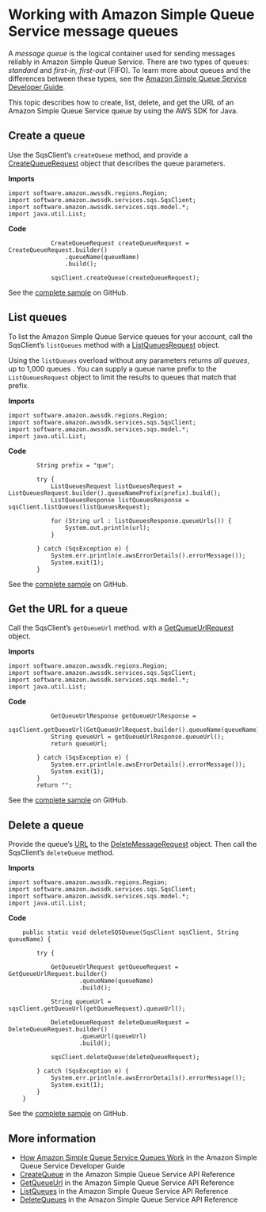 # Working with Amazon Simple Queue Service message queues<a name="examples-sqs-message-queues"></a>

A *message queue* is the logical container used for sending messages reliably in Amazon Simple Queue Service\. There are two types of queues: *standard* and *first\-in, first\-out* \(FIFO\)\. To learn more about queues and the differences between these types, see the [Amazon Simple Queue Service Developer Guide](http://docs.aws.amazon.com/AWSSimpleQueueService/latest/SQSDeveloperGuide/)\.

This topic describes how to create, list, delete, and get the URL of an Amazon Simple Queue Service queue by using the AWS SDK for Java\.

## Create a queue<a name="sqs-create-queue"></a>

Use the SqsClient’s `createQueue` method, and provide a [CreateQueueRequest](http://docs.aws.amazon.com/sdk-for-java/latest/reference/software/amazon/awssdk/services/sqs/model/CreateQueueRequest.html) object that describes the queue parameters\.

 **Imports** 

```
import software.amazon.awssdk.regions.Region;
import software.amazon.awssdk.services.sqs.SqsClient;
import software.amazon.awssdk.services.sqs.model.*;
import java.util.List;
```

 **Code** 

```
            CreateQueueRequest createQueueRequest = CreateQueueRequest.builder()
                .queueName(queueName)
                .build();

            sqsClient.createQueue(createQueueRequest);
```

See the [complete sample](https://github.com/awsdocs/aws-doc-sdk-examples/blob/master/javav2/example_code/sqs/src/main/java/com/example/sqs/SQSExample.java) on GitHub\.

## List queues<a name="sqs-list-queues"></a>

To list the Amazon Simple Queue Service queues for your account, call the SqsClient’s `listQueues` method with a [ListQueuesRequest](http://docs.aws.amazon.com/sdk-for-java/latest/reference/software/amazon/awssdk/services/sqs/model/ListQueuesRequest.html) object\.

Using the `listQueues` overload without any parameters returns *all queues*, up to 1,000 queues \. You can supply a queue name prefix to the `ListQueuesRequest` object to limit the results to queues that match that prefix\.

 **Imports** 

```
import software.amazon.awssdk.regions.Region;
import software.amazon.awssdk.services.sqs.SqsClient;
import software.amazon.awssdk.services.sqs.model.*;
import java.util.List;
```

 **Code** 

```
        String prefix = "que";

        try {
            ListQueuesRequest listQueuesRequest = ListQueuesRequest.builder().queueNamePrefix(prefix).build();
            ListQueuesResponse listQueuesResponse = sqsClient.listQueues(listQueuesRequest);

            for (String url : listQueuesResponse.queueUrls()) {
                System.out.println(url);
            }

        } catch (SqsException e) {
            System.err.println(e.awsErrorDetails().errorMessage());
            System.exit(1);
        }
```

See the [complete sample](https://github.com/awsdocs/aws-doc-sdk-examples/blob/master/javav2/example_code/sqs/src/main/java/com/example/sqs/SQSExample.java) on GitHub\.

## Get the URL for a queue<a name="sqs-get-queue-url"></a>

Call the SqsClient’s `getQueueUrl` method\. with a [GetQueueUrlRequest](http://docs.aws.amazon.com/sdk-for-java/latest/reference/software/amazon/awssdk/services/sqs/model/GetQueueUrlRequest.html) object\.

 **Imports** 

```
import software.amazon.awssdk.regions.Region;
import software.amazon.awssdk.services.sqs.SqsClient;
import software.amazon.awssdk.services.sqs.model.*;
import java.util.List;
```

 **Code** 

```
            GetQueueUrlResponse getQueueUrlResponse =
                sqsClient.getQueueUrl(GetQueueUrlRequest.builder().queueName(queueName).build());
            String queueUrl = getQueueUrlResponse.queueUrl();
            return queueUrl;

        } catch (SqsException e) {
            System.err.println(e.awsErrorDetails().errorMessage());
            System.exit(1);
        }
        return "";
```

See the [complete sample](https://github.com/awsdocs/aws-doc-sdk-examples/blob/master/javav2/example_code/sqs/src/main/java/com/example/sqs/SQSExample.java) on GitHub\.

## Delete a queue<a name="sqs-delete-queue"></a>

Provide the queue’s [URL](#sqs-get-queue-url) to the [DeleteMessageRequest](http://docs.aws.amazon.com/sdk-for-java/latest/reference/software/amazon/awssdk/services/sqs/model/DeleteMessageRequest.html) object\. Then call the SqsClient’s `deleteQueue` method\.

 **Imports** 

```
import software.amazon.awssdk.regions.Region;
import software.amazon.awssdk.services.sqs.SqsClient;
import software.amazon.awssdk.services.sqs.model.*;
import java.util.List;
```

 **Code** 

```
    public static void deleteSQSQueue(SqsClient sqsClient, String queueName) {

        try {

            GetQueueUrlRequest getQueueRequest = GetQueueUrlRequest.builder()
                    .queueName(queueName)
                    .build();

            String queueUrl = sqsClient.getQueueUrl(getQueueRequest).queueUrl();

            DeleteQueueRequest deleteQueueRequest = DeleteQueueRequest.builder()
                    .queueUrl(queueUrl)
                    .build();

            sqsClient.deleteQueue(deleteQueueRequest);

        } catch (SqsException e) {
            System.err.println(e.awsErrorDetails().errorMessage());
            System.exit(1);
        }
    }
```

See the [complete sample](https://github.com/awsdocs/aws-doc-sdk-examples/blob/master/javav2/example_code/sqs/src/main/java/com/example/sqs/SQSExample.java) on GitHub\.

## More information<a name="more-information"></a>
+  [How Amazon Simple Queue Service Queues Work](https://docs.aws.amazon.com/AWSSimpleQueueService/latest/SQSDeveloperGuide/sqs-how-it-works.html) in the Amazon Simple Queue Service Developer Guide
+  [CreateQueue](https://docs.aws.amazon.com/AWSSimpleQueueService/latest/APIReference/API_CreateQueue.html) in the Amazon Simple Queue Service API Reference
+  [GetQueueUrl](https://docs.aws.amazon.com/AWSSimpleQueueService/latest/APIReference/API_GetQueueUrl.html) in the Amazon Simple Queue Service API Reference
+  [ListQueues](https://docs.aws.amazon.com/AWSSimpleQueueService/latest/APIReference/API_ListQueues.html) in the Amazon Simple Queue Service API Reference
+  [DeleteQueues](https://docs.aws.amazon.com/AWSSimpleQueueService/latest/APIReference/API_DeleteQueues.html) in the Amazon Simple Queue Service API Reference